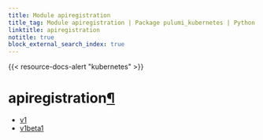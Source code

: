 ```yaml
---
title: Module apiregistration
title_tag: Module apiregistration | Package pulumi_kubernetes | Python SDK
linktitle: apiregistration
notitle: true
block_external_search_index: true
---
```


{{< resource-docs-alert "kubernetes" >}}

<div class="section" id="apiregistration">
<h1>apiregistration<a class="headerlink" href="#apiregistration" title="Permalink to this headline">¶</a></h1>
<div class="toctree-wrapper compound">
<ul>
<li class="toctree-l1"><a class="reference internal" href="v1/">v1</a></li>
<li class="toctree-l1"><a class="reference internal" href="v1beta1/">v1beta1</a></li>
</ul>
</div>
</div>
